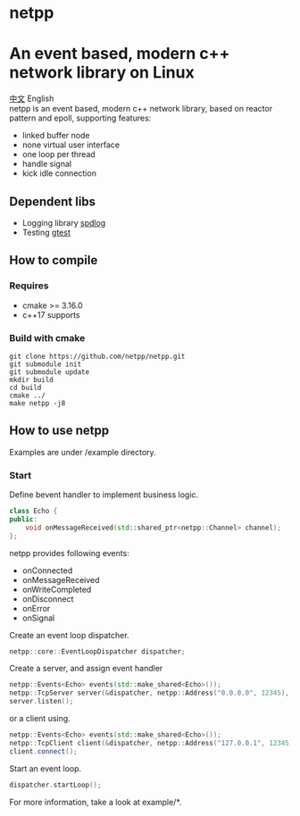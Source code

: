 # netpp
An event based, modern c++ network library on Linux
=======
[中文](https://github.com/netpp/netpp/blob/master/README_CN.md) English  
netpp is an event based, modern c++ network library, based on reactor pattern and epoll, supporting features:  
* linked buffer node
* none virtual user interface
* one loop per thread
* handle signal
* kick idle connection
## Dependent libs
* Logging library [spdlog](https://github.com/gabime/spdlog)
* Testing [gtest](https://github.com/google/googletest)
## How to compile
### Requires
* cmake >= 3.16.0
* c++17 supports
### Build with cmake
```
git clone https://github.com/netpp/netpp.git
git submodule init
git submodule update
mkdir build
cd build
cmake ../
make netpp -j8
```
## How to use netpp
Examples are under /example directory.

### Start
Define bevent handler to implement business logic. 
```c++
class Echo {
public:
    void onMessageReceived(std::shared_ptr<netpp::Channel> channel);
};
```
netpp provides following events:
* onConnected
* onMessageReceived
* onWriteCompleted
* onDisconnect
* onError
* onSignal

Create an event loop dispatcher.
```c++
netpp::core::EventLoopDispatcher dispatcher;
```
Create a server, and assign event handler
```c++
netpp::Events<Echo> events(std::make_shared<Echo>());
netpp::TcpServer server(&dispatcher, netpp::Address("0.0.0.0", 12345), std::move(events));
server.listen();
```
or a client using.
```c++
netpp::Events<Echo> events(std::make_shared<Echo>());
netpp::TcpClient client(&dispatcher, netpp::Address("127.0.0.1", 12345), std::move(events));
client.connect();
```
Start an event loop.
```c++
dispatcher.startLoop();
```
For more information, take a look at example/*.
